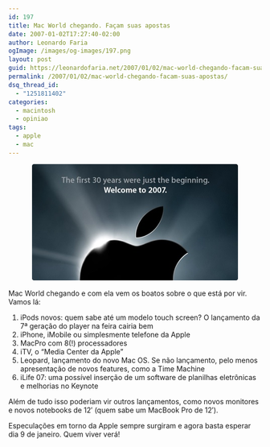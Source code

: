 ```yaml
---
id: 197
title: Mac World chegando. Façam suas apostas
date: 2007-01-02T17:27:40-02:00
author: Leonardo Faria
ogImage: /images/og-images/197.png
layout: post
guid: https://leonardofaria.net/2007/01/02/mac-world-chegando-facam-suas-apostas/
permalink: /2007/01/02/mac-world-chegando-facam-suas-apostas/
dsq_thread_id:
  - "1251811402"
categories:
  - macintosh
  - opiniao
tags:
  - apple
  - mac
---
```

<center>
  <img src="/wp-content/uploads/2007/01/welcome2007_20070101-tm.jpg" alt="Apple" />
</center>

  
Mac World chegando e com ela vem os boatos sobre o que está por vir. Vamos lá:  
1) iPods novos: quem sabe até um modelo touch screen? O lançamento da 7ª geração do player na feira cairia bem  
2) iPhone, iMobile ou simplesmente telefone da Apple  
3) MacPro com 8(!) processadores  
4) iTV, o &#8220;Media Center da Apple&#8221;  
5) Leopard, lançamento do novo Mac OS. Se não lançamento, pelo menos apresentação de novos features, como a Time Machine  
6) iLife 07: uma possível inserção de um software de planilhas eletrônicas e melhorias no Keynote

Além de tudo isso poderiam vir outros lançamentos, como novos monitores e novos notebooks de 12&#8242; (quem sabe um MacBook Pro de 12&#8242;).

Especulações em torno da Apple sempre surgiram e agora basta esperar dia 9 de janeiro. Quem viver verá!
